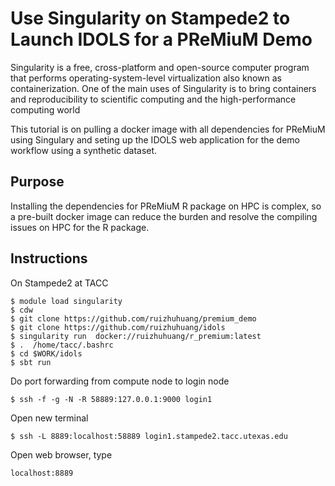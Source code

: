 # Use Singularity on Stampede2 to Launch IDOLS for a PReMiuM Demo

Singularity is a free, cross-platform and open-source computer program that performs operating-system-level virtualization also known as containerization. One of the main uses of Singularity is to bring containers and reproducibility to scientific computing and the high-performance computing world

This tutorial is on pulling a docker image with all dependencies for PReMiuM using Singulary and seting up the IDOLS web application for the demo workflow using a synthetic dataset.

## Purpose
Installing the dependencies for PReMiuM R package on HPC is complex, so a pre-built docker image can reduce the burden and  resolve the compiling issues on HPC for the R package.  


## Instructions

On Stampede2 at TACC

``` 
$ module load singularity
$ cdw
$ git clone https://github.com/ruizhuhuang/premium_demo
$ git clone https://github.com/ruizhuhuang/idols
$ singularity run  docker://ruizhuhuang/r_premium:latest
$ .  /home/tacc/.bashrc
$ cd $WORK/idols
$ sbt run
```

Do port forwarding from compute node to login node
```
$ ssh -f -g -N -R 58889:127.0.0.1:9000 login1
```

Open new terminal
```
$ ssh -L 8889:localhost:58889 login1.stampede2.tacc.utexas.edu
```

Open web browser, type
```
localhost:8889
```

